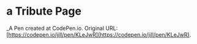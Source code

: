 # a Tribute Page
 _A Pen created at CodePen.io. Original URL: [https://codepen.io/jill/pen/KLeJwR](https://codepen.io/jill/pen/KLeJwR).

 
